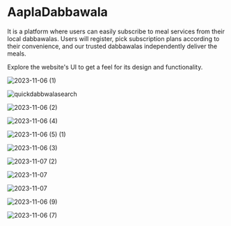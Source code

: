 # AaplaDabbawala
It is a platform where users can easily subscribe to meal services from their local dabbawalas.
Users  will register, pick subscription plans according to their convenience, and our trusted dabbawalas independently deliver the meals.

Explore the website's UI to get a feel for its design and functionality.





![2023-11-06 (1)](https://github.com/Amisha-05/AaplaDabbawala/assets/110057532/4ddc480b-45e6-41e1-aee2-cfcd845cba1a)




![quickdabbwalasearch](https://github.com/Amisha-05/AaplaDabbawala/assets/110057532/1d916cbc-8c87-45e3-a3cb-66819825e1bc)





![2023-11-06 (2)](https://github.com/Amisha-05/AaplaDabbawala/assets/110057532/aaa474f4-ce96-4c02-bab3-7e57e95e231f)








![2023-11-06 (4)](https://github.com/Amisha-05/AaplaDabbawala/assets/110057532/25a1ab9c-5a5d-4d79-8468-b0eae3065137)




![2023-11-06 (5) (1)](https://github.com/Amisha-05/AaplaDabbawala/assets/110057532/2fc3a67f-30a0-403a-a9e0-8a60e4af8869)

![2023-11-06 (3)](https://github.com/Amisha-05/AaplaDabbawala/assets/110057532/6b46df79-1d54-440b-8e8e-db9192ff259c)



![2023-11-07 (2)](https://github.com/Amisha-05/AaplaDabbawala/assets/110057532/785a34e1-0c7c-4479-a8c0-368764878372)





![2023-11-07](https://github.com/Amisha-05/AaplaDabbawala/assets/110057532/850c9d77-b170-4720-bced-c1e898345464)



![2023-11-07](https://github.com/Amisha-05/AaplaDabbawala/assets/110057532/1c1daf4d-b02d-40fe-a177-8a74de1eb298)




![2023-11-06 (9)](https://github.com/Amisha-05/AaplaDabbawala/assets/110057532/7910e5e3-1184-40f4-89f7-000c45daf600)






![2023-11-06 (7)](https://github.com/Amisha-05/AaplaDabbawala/assets/110057532/83952bb5-63e1-418d-8942-5a610bdd4995)





